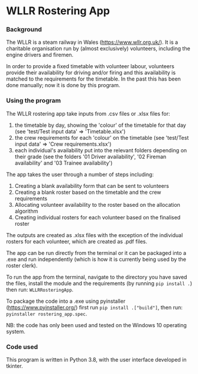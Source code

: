 # WLLR Rostering App

### Background

The WLLR is a steam railway in Wales (https://www.wllr.org.uk/). It is a charitable organisation run by (almost exclusively) volunteers, including the engine drivers and firemen.

In order to provide a fixed timetable with volunteer labour, volunteers provide their availability for driving and/or firing and this availability is matched to the requirements for the timetable. In the past this has been done manually; now it is done by this program.

### Using the program

The WLLR rostering app take inputs from .csv files or .xlsx files for:
1. the timetable by day, showing the 'colour' of the timetable for that day (see 'test/Test input data' => 'Timetable.xlsx')
2. the crew requirements for each 'colour' on the timetable (see 'test/Test input data' => 'Crew requirements.xlsx')
3. each individual's availability put into the relevant folders depending on their grade (see the folders '01 Driver availability', '02 Fireman availability' and '03 Trainee availability')

The app takes the user through a number of steps including:
1. Creating a blank availability form that can be sent to volunteers
2. Creating a blank roster based on the timetable and the crew requirements
3. Allocating volunteer availability to the roster based on the allocation algorithm
4. Creating individual rosters for each volunteer based on the finalised roster

The outputs are created as .xlsx files with the exception of the individual rosters for each volunteer, which are created as .pdf files.

The app can be run directly from the terminal or it can be packaged into a .exe and run independently (which is how it is currently being used by the roster clerk).

To run the app from the terminal, navigate to the directory you have saved the files, install the module and the requirements (by running `pip install .`) then run: `WLLRRosteringApp`.

To package the code into a .exe using pyinstaller (https://www.pyinstaller.org/) first run `pip install .["build"]`, then run: `pyinstaller rostering_app.spec`.

NB: the code has only been used and tested on the Windows 10 operating system.

### Code used

This program is written in Python 3.8, with the user interface developed in tkinter.
